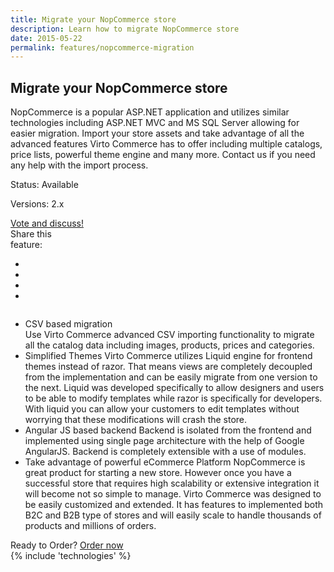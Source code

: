 ```yaml
---
title: Migrate your NopCommerce store
description: Learn how to migrate NopCommerce store
date: 2015-05-22
permalink: features/nopcommerce-migration
---
```

<article role="main" class="main">
	<div class="features">
		<div class="responsive">
			<h1 class="title">Migrate your NopCommerce store</h1>
		</div>
		<div class="features-content clearfix">
			<div class="responsive">
                <div class="feature-descr">
					NopCommerce is a popular ASP.NET application and utilizes similar technologies including ASP.NET MVC and 
					MS SQL Server allowing for easier migration. Import your store assets and take advantage of all the advanced features
					Virto Commerce has to offer including multiple catalogs, price lists, powerful theme engine and many more. Contact us if 
					you need any help with the import process.
				</div>
			</div>
		</div>
		<div class="features-meta clearfix">
			<div class="responsive">
				<div class="column">
					<div class="feature-info">
						<p>Status: Available</p>
						<p>Versions: 2.x</p>
					</div>
                    <a class="button white large" href="http://help.virtocommerce.com/support/discussions/topics/4000321578" target="_blank">Vote and discuss!</a>
				</div>
				<div class="column">
					<div class="feauture-soc">
						<span class="feauture-soc_name">Share this <br>feature:</span>
						<ul class="list __inline __socials">
                            <li class="list-item">
                                <a target="_blank" href="http://twitter.com/share?url=http://virtocommerce.com/features/nopcommerce-migration"></a>
                            </li>
                            <li class="list-item fb">
                                <a target="_blank" href="//www.facebook.com/sharer.php?u=http://virtocommerce.com/features/nopcommerce-migration"></a>
                            </li>
							<li class="list-item plus">
                                <a target="_blank" href="http://plus.google.com/share?url=http://virtocommerce.com/features/nopcommerce-migration"></a>
							</li>
							<li class="list-item ln">
								<a target="_blank" href="http://www.linkedin.com/company/virtoway/virto-commerce-788516/product?trk=biz_product"></a>
							</li>
						</ul>
					</div>
				</div>
			</div>
		</div>
		<div class="features-list __responsive">
			<ul class="list">
				<li class="list-item">
					<div class="title">CSV based migration</div>
					<span class="descr">
						Use Virto Commerce advanced CSV importing functionality to migrate all the catalog data including images, products, prices and categories.
					</span>
				</li>
				<li class="list-item">
                    <span class="title">Simplified Themes</span>
                    <span class="descr">
                    	Virto Commerce utilizes Liquid engine for frontend themes instead of razor. That means views are completely decoupled from the implementation 
						and can be easily migrate from one version to the next. Liquid was developed specifically to allow designers and users to be able to 
						modify templates while razor is specifically for developers. With liquid you can allow your customers to edit templates without worrying that
						these modifications will crash the store.  
					</span>
                </li>
				<li class="list-item">
                    <span class="title">Angular JS based backend</span>
                    <span class="descr">
                    	Backend is isolated from the frontend and implemented using single page architecture with the help of Google AngularJS. Backend is completely extensible
						with a use of modules.
					</span>
                </li>
				<li class="list-item">
                    <span class="title">Take advantage of powerful eCommerce Platform</span>
                    <span class="descr">
                        NopCommerce is great product for starting a new store. However once you have a successful store
						that requires high scalability or extensive integration it will become not so simple to manage. Virto Commerce was designed to be easily customized and extended. It has
						features to implemented both B2C and B2B type of stores and will easily scale to handle thousands of products and millions of orders.
                    </span>
                </li>
			</ul>
		</div>
	</div>
	<div class="try-it">
		<span class="try-it-text">Ready to Order?</span> <a class="button fill" href="/contact-us">Order now</a>
	</div>
	{% include 'technologies' %}
</article>